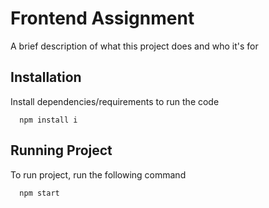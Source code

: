
# Frontend Assignment
A brief description of what this project does and who it's for


## Installation

Install dependencies/requirements to run the code

```
  npm install i

```
    
## Running Project 

To run project, run the following command

```
  npm start 
```

